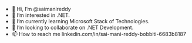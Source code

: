 - 👋 Hi, I’m @saimanireddy
- 👀 I’m interested in .NET.
- 🌱 I’m currently learning Microsoft Stack of Technologies.
- 💞️ I’m looking to collaborate on .NET Development.
- 📫 How to reach me linkedin.com/in/sai-mani-reddy-bobbiti-6683b8187

<!---
saimanireddy/saimanireddy is a ✨ special ✨ repository because its `README.md` (this file) appears on your GitHub profile.
You can click the Preview link to take a look at your changes.
--->

